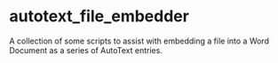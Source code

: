 # autotext_file_embedder
A collection of some scripts to assist with embedding a file into a Word Document as a series of AutoText entries.
